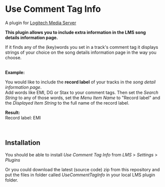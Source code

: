 Use Comment Tag Info
====

A plugin for [Logitech Media Server](https://github.com/Logitech/slimserver)<br>

**This plugin allows you to include extra information in the LMS song details information page.**

If it finds any of the (key)words you set in a track's comment tag it displays strings of your choice on the song details information page in the way you choose.
<br><br>

**Example:**

You would like to include the **record label** of your tracks in the *song detail information page*.<br>
Add words like EMI, DG or Stax to your comment tags. Then set the *Search String* to any of those words, set the *Menu Item Name* to "Record label" and the *Displayed Item String* to the full name of the record label.<br>

**Result:**<br>
Record label: EMI

<br>

## Installation

You should be able to install *Use Comment Tag Info* from *LMS* > *Settings* > *Plugins*

Or you could download the latest (source code) zip from this repository and put the files in folder called *UseCommentTagInfo* in your local LMS plugin folder.
